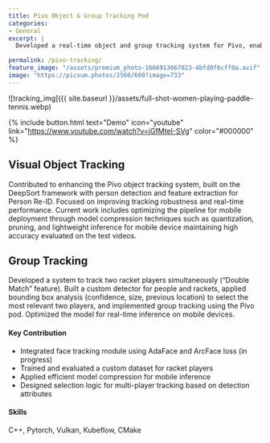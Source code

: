 ```yaml
---
title: Pivo Object & Group Tracking Pod
categories:
- General
excerpt: |
  Developed a real-time object and group tracking system for Pivo, enabling smooth single and dual-player tracking using deep learning and mobile optimization.

permalink: /pivo-tracking/
feature_image: "/assets/premium_photo-1666913667023-4bfd0f6cff0a.avif"
image: "https://picsum.photos/2560/600?image=733"
---
```


![tracking_img]({{ site.baseurl }}/assets/full-shot-women-playing-paddle-tennis.webp)

{% include button.html text="Demo" icon="youtube" link="https://www.youtube.com/watch?v=jGfMteI-SVg" color="#000000" %} 

## Visual Object Tracking
Contributed to enhancing the Pivo object tracking system, built on the DeepSort framework with person detection and feature extraction for Person Re-ID. Focused on improving tracking robustness and real-time performance. Current work includes optimizing the pipeline for mobile deployment through model compression techniques such as quantization, pruning, and lightweight inference for mobile device maintaining high accuracy evaluated on the test videos.

## Group Tracking
Developed a system to track two racket players simultaneously (“Double Match” feature). Built a custom detector for people and rackets, applied bounding box analysis (confidence, size, previous location) to select the most relevant two players, and implemented group tracking using the Pivo pod. Optimized the model for real-time inference on mobile devices.


#### Key Contribution
- Integrated face tracking module using AdaFace and ArcFace loss (in progress)
- Trained and evaluated a custom dataset for racket players
- Applied efficient model compression for mobile inference
- Designed selection logic for multi-player tracking based on detection attributes


#### Skills
C++, Pytorch, Vulkan, Kubeflow, CMake